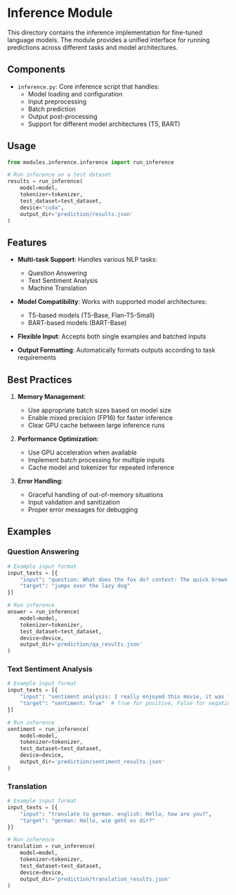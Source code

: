 # Inference Module

This directory contains the inference implementation for fine-tuned language models. The module provides a unified interface for running predictions across different tasks and model architectures.

## Components

- `inference.py`: Core inference script that handles:
  - Model loading and configuration
  - Input preprocessing
  - Batch prediction
  - Output post-processing
  - Support for different model architectures (T5, BART)

## Usage

```python
from modules.inference.inference import run_inference

# Run inference on a test dataset
results = run_inference(
    model=model,
    tokenizer=tokenizer,
    test_dataset=test_dataset,
    device="cuda",
    output_dir='prediction/results.json'
)
```

## Features

- **Multi-task Support**: Handles various NLP tasks:
  - Question Answering
  - Text Sentiment Analysis
  - Machine Translation

- **Model Compatibility**: Works with supported model architectures:
  - T5-based models (T5-Base, Flan-T5-Small)
  - BART-based models (BART-Base)

- **Flexible Input**: Accepts both single examples and batched inputs

- **Output Formatting**: Automatically formats outputs according to task requirements

## Best Practices

1. **Memory Management**:
   - Use appropriate batch sizes based on model size
   - Enable mixed precision (FP16) for faster inference
   - Clear GPU cache between large inference runs

2. **Performance Optimization**:
   - Use GPU acceleration when available
   - Implement batch processing for multiple inputs
   - Cache model and tokenizer for repeated inference

3. **Error Handling**:
   - Graceful handling of out-of-memory situations
   - Input validation and sanitization
   - Proper error messages for debugging

## Examples

### Question Answering
```python
# Example input format
input_texts = [{
    "input": "question: What does the fox do? context: The quick brown fox jumps over the lazy dog.",
    "target": "jumps over the lazy dog"
}]

# Run inference
answer = run_inference(
    model=model,
    tokenizer=tokenizer,
    test_dataset=test_dataset,
    device=device,
    output_dir='prediction/qa_results.json'
)
```

### Text Sentiment Analysis
```python
# Example input format
input_texts = [{
    "input": "sentiment analysis: I really enjoyed this movie, it was fantastic!",
    "target": "sentiment: True"  # True for positive, False for negative
}]

# Run inference
sentiment = run_inference(
    model=model,
    tokenizer=tokenizer,
    test_dataset=test_dataset,
    device=device,
    output_dir='prediction/sentiment_results.json'
)
```

### Translation
```python
# Example input format
input_texts = [{
    "input": "translate to german. english: Hello, how are you?",
    "target": "german: Hallo, wie geht es dir?"
}]

# Run inference
translation = run_inference(
    model=model,
    tokenizer=tokenizer,
    test_dataset=test_dataset,
    device=device,
    output_dir='prediction/translation_results.json'
)
```